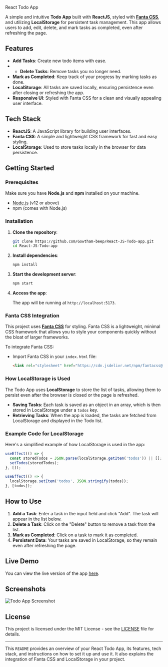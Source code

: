  React Todo App

A simple and intuitive **Todo App** built with **ReactJS**, styled with **[Fanta CSS](https://www.fantacss.smoljames.com/)**, and utilizing **LocalStorage** for persistent task management. This app allows users to add, edit, delete, and mark tasks as completed, even after refreshing the page.

## Features

- **Add Tasks**: Create new todo items with ease.
- - **Delete Tasks**: Remove tasks you no longer need.
- **Mark as Completed**: Keep track of your progress by marking tasks as done.
- **LocalStorage**: All tasks are saved locally, ensuring persistence even after closing or refreshing the app.
- **Responsive UI**: Styled with Fanta CSS for a clean and visually appealing user interface.

## Tech Stack

- **ReactJS**: A JavaScript library for building user interfaces.
- **Fanta CSS**: A simple and lightweight CSS framework for fast and easy styling.
- **LocalStorage**: Used to store tasks locally in the browser for data persistence.

## Getting Started

### Prerequisites

Make sure you have **Node.js** and **npm** installed on your machine.

- [Node.js](https://nodejs.org/) (v12 or above)
- npm (comes with Node.js)

### Installation

1. **Clone the repository**:

   ```bash
   git clone https://github.com/Gowtham-beep/React-JS-Todo-app.git
   cd React-JS-Todo-app
   ```

2. **Install dependencies**:

   ```bash
   npm install
   ```

3. **Start the development server**:

   ```bash
   npm start
   ```

4. **Access the app**:

   The app will be running at `http://localhost:5173`.

### Fanta CSS Integration

This project uses **[Fanta CSS](https://www.fantacss.smoljames.com/)** for styling. Fanta CSS is a lightweight, minimal CSS framework that allows you to style your components quickly without the bloat of larger frameworks.

To integrate Fanta CSS:

- Import Fanta CSS in your `index.html` file:

   ```html
   <link rel="stylesheet" href="https://cdn.jsdelivr.net/npm/fantacss@0.1.0/fanta.min.css">
   ```

### How LocalStorage is Used

The Todo App uses **LocalStorage** to store the list of tasks, allowing them to persist even after the browser is closed or the page is refreshed.

- **Saving Tasks**: Each task is saved as an object in an array, which is then stored in LocalStorage under a `todos` key.
- **Retrieving Tasks**: When the app is loaded, the tasks are fetched from LocalStorage and displayed in the Todo list.

### Example Code for LocalStorage

Here's a simplified example of how LocalStorage is used in the app:

```js
useEffect(() => {
  const storedTodos = JSON.parse(localStorage.getItem('todos')) || [];
  setTodos(storedTodos);
}, []);

useEffect(() => {
  localStorage.setItem('todos', JSON.stringify(todos));
}, [todos]);
```

## How to Use

1. **Add a Task**: Enter a task in the input field and click "Add". The task will appear in the list below.
2. **Delete a Task**: Click on the "Delete" button to remove a task from the list.
3. **Mark as Completed**: Click on a task to mark it as completed.
4. **Persistent Data**: Your tasks are saved in LocalStorage, so they remain even after refreshing the page.

## Live Demo

You can view the live version of the app [here](https://your-live-demo-url).

## Screenshots

![Todo App Screenshot](screenshot-url)

## License

This project is licensed under the MIT License - see the [LICENSE](LICENSE) file for details.

---

This `README` provides an overview of your React Todo App, its features, tech stack, and instructions on how to set it up and use it. It also explains the integration of Fanta CSS and LocalStorage in your project.
